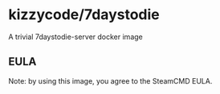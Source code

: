 # kizzycode/7daystodie

A trivial 7daystodie-server docker image

## EULA
Note: by using this image, you agree to the SteamCMD EULA.
